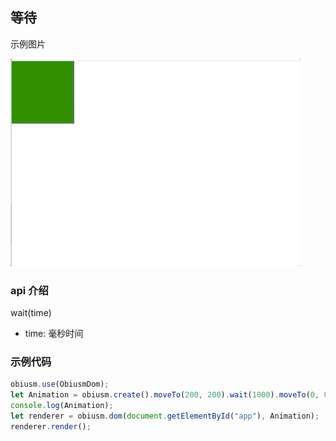 ## 等待

示例图片

![](../../assets/wait.gif)

### api 介绍

wait(time)

- time: 毫秒时间

### 示例代码

```js
obiusm.use(ObiusmDom);
let Animation = obiusm.create().moveTo(200, 200).wait(1000).moveTo(0, 0);
console.log(Animation);
let renderer = obiusm.dom(document.getElementById("app"), Animation);
renderer.render();
```
